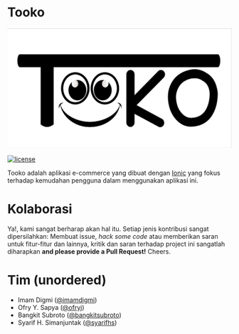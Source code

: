 # Tooko
![Logo Tooko](src/assets/icon/logo.jpg "Tooko ID")

[![license](https://img.shields.io/github/license/mashape/apistatus.svg?style=flat-square&style=social)](LICENSE)

Tooko adalah aplikasi e-commerce yang dibuat dengan [Ionic](https://ionicframework.com/) yang fokus terhadap kemudahan pengguna dalam menggunakan aplikasi ini.

# Kolaborasi
Ya!, kami sangat berharap akan hal itu. Setiap jenis kontribusi sangat dipersilahkan: Membuat issue, _hack some code_ atau memberikan saran untuk fitur-fitur dan lainnya, kritik dan saran terhadap project ini sangatlah diharapkan __and please provide a Pull Request!__ Cheers.

# Tim (unordered)
- Imam Digmi ([@imamdigmi](https://github.com/imamdigmi))
- Ofry Y. Sapya ([@ofryj](https://github.com/ofryj))
- Bangkit Subroto ([@bangkitsubroto](https://github.com/bangkitsubroto))
- Syarif H. Simanjuntak ([@syarifhs](https://github.com/syarifhs))
